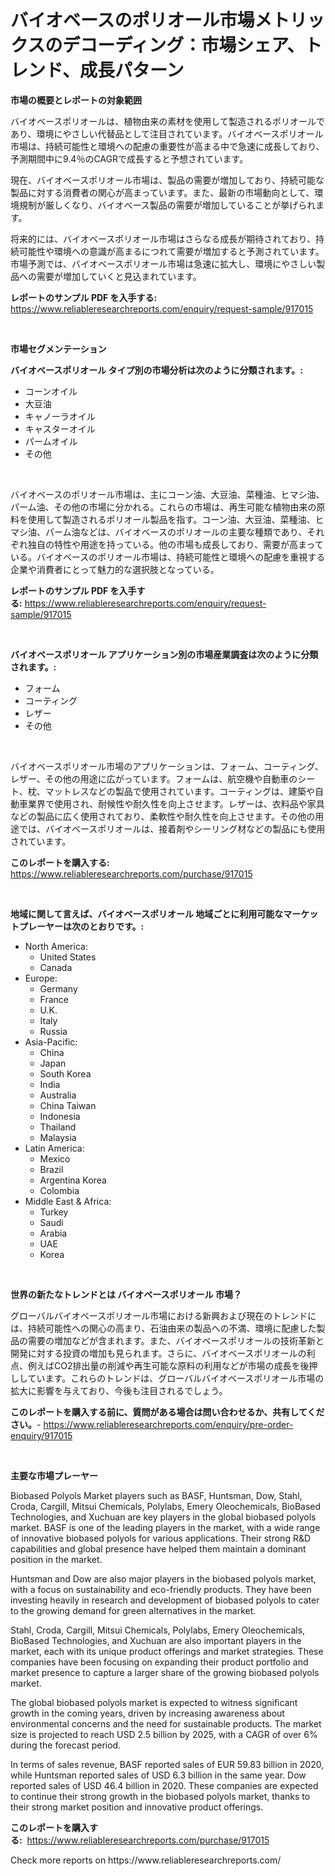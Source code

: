 <p><h1>バイオベースのポリオール市場メトリックスのデコーディング：市場シェア、トレンド、成長パターン</h1></p><p><strong>市場の概要とレポートの対象範囲</strong></p>
<p><p>バイオベースポリオールは、植物由来の素材を使用して製造されるポリオールであり、環境にやさしい代替品として注目されています。バイオベースポリオール市場は、持続可能性と環境への配慮の重要性が高まる中で急速に成長しており、予測期間中に9.4％のCAGRで成長すると予想されています。</p><p>現在、バイオベースポリオール市場は、製品の需要が増加しており、持続可能な製品に対する消費者の関心が高まっています。また、最新の市場動向として、環境規制が厳しくなり、バイオベース製品の需要が増加していることが挙げられます。</p><p>将来的には、バイオベースポリオール市場はさらなる成長が期待されており、持続可能性や環境への意識が高まるにつれて需要が増加すると予測されています。市場予測では、バイオベースポリオール市場は急速に拡大し、環境にやさしい製品への需要が増加していくと見込まれています。</p></p>
<p><strong>レポートのサンプル PDF を入手する:</strong> <a href="https://www.reliableresearchreports.com/enquiry/request-sample/917015">https://www.reliableresearchreports.com/enquiry/request-sample/917015</a></p>
<p>&nbsp;</p>
<p><strong>市場セグメンテーション</strong></p>
<p><strong>バイオベースポリオール タイプ別の市場分析は次のように分類されます。:</strong></p>
<p><ul><li>コーンオイル</li><li>大豆油</li><li>キャノーラオイル</li><li>キャスターオイル</li><li>パームオイル</li><li>その他</li></ul></p>
<p>&nbsp;</p>
<p><p>バイオベースのポリオール市場は、主にコーン油、大豆油、菜種油、ヒマシ油、パーム油、その他の市場に分かれる。これらの市場は、再生可能な植物由来の原料を使用して製造されるポリオール製品を指す。コーン油、大豆油、菜種油、ヒマシ油、パーム油などは、バイオベースのポリオールの主要な種類であり、それぞれ独自の特性や用途を持っている。他の市場も成長しており、需要が高まっている。バイオベースのポリオール市場は、持続可能性と環境への配慮を重視する企業や消費者にとって魅力的な選択肢となっている。</p></p>
<p><strong>レポートのサンプル PDF を入手する:</strong>&nbsp;<a href="https://www.reliableresearchreports.com/enquiry/request-sample/917015">https://www.reliableresearchreports.com/enquiry/request-sample/917015</a></p>
<p>&nbsp;</p>
<p><strong> バイオベースポリオール アプリケーション別の市場産業調査は次のように分類されます。:</strong></p>
<p><ul><li>フォーム</li><li>コーティング</li><li>レザー</li><li>その他</li></ul></p>
<p>&nbsp;</p>
<p><p>バイオベースポリオール市場のアプリケーションは、フォーム、コーティング、レザー、その他の用途に広がっています。フォームは、航空機や自動車のシート、枕、マットレスなどの製品で使用されています。コーティングは、建築や自動車業界で使用され、耐候性や耐久性を向上させます。レザーは、衣料品や家具などの製品に広く使用されており、柔軟性や耐久性を向上させます。その他の用途では、バイオベースポリオールは、接着剤やシーリング材などの製品にも使用されています。</p></p>
<p><strong>このレポートを購入する:</strong>&nbsp; <a href="https://www.reliableresearchreports.com/purchase/917015">https://www.reliableresearchreports.com/purchase/917015</a></p>
<p>&nbsp;</p>
<p><strong>地域に関して言えば、バイオベースポリオール 地域ごとに利用可能なマーケットプレーヤーは次のとおりです。:</strong></p>
<p><ul>
    <li>
        North America:
        <ul>
            <li>United States</li>
            <li>Canada</li>
        </ul>
    </li>
    <li>
        Europe:
        <ul>
            <li>Germany</li>
            <li>France</li>
            <li>U.K.</li>
            <li>Italy</li>
            <li>Russia</li>
        </ul>
    </li>
    <li>
        Asia-Pacific:
        <ul>
            <li>China</li>
            <li>Japan</li>
            <li>South Korea</li>
            <li>India</li>
            <li>Australia</li>
            <li>China Taiwan</li>
            <li>Indonesia</li>
            <li>Thailand</li>
            <li>Malaysia</li>
        </ul>
    </li>
    <li>
        Latin America:
        <ul>
            <li>Mexico</li>
            <li>Brazil</li>
            <li>Argentina Korea</li>
            <li>Colombia</li>
        </ul>
    </li>
    <li>
        Middle East & Africa:
        <ul>
            <li>Turkey</li>
            <li>Saudi</li>
            <li>Arabia</li>
            <li>UAE</li>
            <li>Korea</li>
        </ul>
    </li>
    </ul></p>
<p>&nbsp;</p>
<p><strong>世界の新たなトレンドとは バイオベースポリオール 市場？</strong></p>
<p><p>グローバルバイオベースポリオール市場における新興および現在のトレンドには、持続可能性への関心の高まり、石油由来の製品への不満、環境に配慮した製品の需要の増加などが含まれます。また、バイオベースポリオールの技術革新と開発に対する投資の増加も見られます。さらに、バイオベースポリオールの利点、例えばCO2排出量の削減や再生可能な原料の利用などが市場の成長を後押ししています。これらのトレンドは、グローバルバイオベースポリオール市場の拡大に影響を与えており、今後も注目されるでしょう。</p></p>
<p><strong>このレポートを購入する前に、質問がある場合は問い合わせるか、共有してください。</strong>- <a href="https://www.reliableresearchreports.com/enquiry/pre-order-enquiry/917015">https://www.reliableresearchreports.com/enquiry/pre-order-enquiry/917015</a></p>
<p>&nbsp;</p>
<p><strong>主要な市場プレーヤー</strong></p>
<p><p>Biobased Polyols Market players such as BASF, Huntsman, Dow, Stahl, Croda, Cargill, Mitsui Chemicals, Polylabs, Emery Oleochemicals, BioBased Technologies, and Xuchuan are key players in the global biobased polyols market. BASF is one of the leading players in the market, with a wide range of innovative biobased polyols for various applications. Their strong R&D capabilities and global presence have helped them maintain a dominant position in the market.</p><p>Huntsman and Dow are also major players in the biobased polyols market, with a focus on sustainability and eco-friendly products. They have been investing heavily in research and development of biobased polyols to cater to the growing demand for green alternatives in the market. </p><p>Stahl, Croda, Cargill, Mitsui Chemicals, Polylabs, Emery Oleochemicals, BioBased Technologies, and Xuchuan are also important players in the market, each with its unique product offerings and market strategies. These companies have been focusing on expanding their product portfolio and market presence to capture a larger share of the growing biobased polyols market.</p><p>The global biobased polyols market is expected to witness significant growth in the coming years, driven by increasing awareness about environmental concerns and the need for sustainable products. The market size is projected to reach USD 2.5 billion by 2025, with a CAGR of over 6% during the forecast period.</p><p>In terms of sales revenue, BASF reported sales of EUR 59.83 billion in 2020, while Huntsman reported sales of USD 6.3 billion in the same year. Dow reported sales of USD 46.4 billion in 2020. These companies are expected to continue their strong growth in the biobased polyols market, thanks to their strong market position and innovative product offerings.</p></p>
<p><strong>このレポートを購入する:</strong>&nbsp;&nbsp;<a href="https://www.reliableresearchreports.com/purchase/917015">https://www.reliableresearchreports.com/purchase/917015</a></p>
<p>Check more reports on https://www.reliableresearchreports.com/</p>